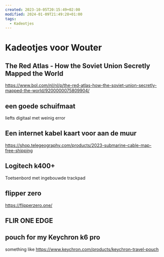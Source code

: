 ```yaml
---
created: 2023-10-05T20:15:49+02:00
modified: 2024-01-09T21:49:28+01:00
tags:
  - Kadeotjes
---
```


# Kadeotjes voor Wouter

## The Red Atlas - How the Soviet Union Secretly Mapped the World

<https://www.bol.com/nl/nl/p/the-red-atlas-how-the-soviet-union-secretly-mapped-the-world/9200000075809904/>

## een goede schuifmaat

liefts digitaal met weinig error

## Een internet kabel kaart voor aan de muur

https://shop.telegeography.com/products/2023-submarine-cable-map-free-shipping

## Logitech k400+

Toetsenbord met ingebouwde trackpad

## flipper zero

https://flipperzero.one/

## FLIR ONE EDGE

## pouch for my Keychron k6 pro

something like https://www.keychron.com/products/keychron-travel-pouch